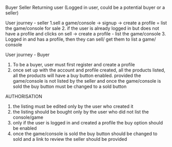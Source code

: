Buyer
Seller
Returning user (Logged in user, could be a potential buyer or a seller)

User journey - seller
1.sell a game/console -> signup -> create a profile = list the game/console for sale
2. if the user is already logged in but does not have a profile and clicks on sell -> create a profile - list the game/console
3. Logged in and has a profile, then they can sell/ get them to list a game/ console

User journey - Buyer

1. To be a buyer, user must first register and create a profile
2. once set up with the account and profile created, all the products listed, all the products will have a buy button enabled. provided the game/console is not listed by the seller and once the game/console is sold the buy button must be changed to a sold button

AUTHORISATION
1. the listing must be edited only by the user who created it
2. the listing should be bought only by the user who did not list the console/game
3. only if the user is logged in and created a profile the buy option should be enabled
4. once the game/console is sold the buy button should be changed to sold and a link to review the seller should be provided